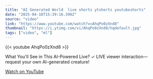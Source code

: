 ```yaml
---
title: "AI Generated World  live shorts ytshorts youtubeshorts"
date: "2025-04-18T15:39:16.396Z"
source: "video"
link: "https://www.youtube.com/watch?v=AhqPo0zXnd8"
thumbnail: "https://i.ytimg.com/vi/AhqPo0zXnd8/hqdefault.jpg"
tags: ["video", "ml"]
---
```


{{< youtube AhqPo0zXnd8 >}}

What You'll See in This AI-Powered Live? ✓ LIVE viewer interaction—request your own AI-generated creature!

[Watch on YouTube](https://www.youtube.com/watch?v=AhqPo0zXnd8)
